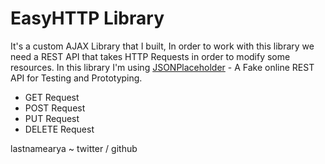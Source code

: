 # EasyHTTP Library
It's a custom AJAX Library that I built, In order to work with this library we need a REST API that takes HTTP Requests in 
order to modify some resources. In this library I'm using [JSONPlaceholder](https://jsonplaceholder.typicode.com/) - A Fake online REST API for Testing and Prototyping. 

- GET Request
- POST Request
- PUT Request
- DELETE Request 




lastnamearya ~ twitter / github
